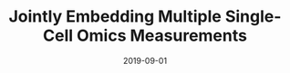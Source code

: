 ---
title: "Jointly Embedding Multiple Single-Cell Omics Measurements"
collection: publications
permalink: /publications/2019-09-01-Jointly-Embedding-Multiple-Single-Cell-Omics-Measurements
date: 2019-09-01
paperurl: 'https://doi.org/10.4230/LIPIcs.WABI.2019.10'
code: 'https://noble.gs.washington.edu/proj/mmd-ma/'
citation: 'J.&nbsp;Liu, Y.&nbsp;Huang, R.&nbsp;Singh, J.-P. Vert, &amp; W.S. Noble.
Jointly embedding multiple single-cell omics measurements.
In K.T. Huber, &amp; D.&nbsp;Gusfield (Eds), <em>19th International Workshop on Algorithms in Bioinformatics (WABI 2019)</em>, volume 143 of LIPIcs, 10:1–10:13. Schloss Dagstuhl - Leibniz-Zentrum f<span class="bibtex-protected"><span class="bibtex-protected">ü</span></span>r Informatik, 2019.'
---